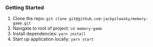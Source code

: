 ### Getting Started

1. Clone the repo: `git clone git@github.com:jackpilowsky/memory-game.git`
2. Navigate to root of project: `cd memory-game`
3. Install dependencies: `yarn install`
4. Start up application locally: `yarn start`